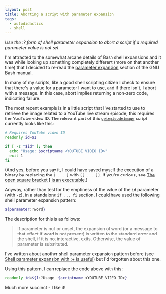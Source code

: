 ```yaml
---
layout: post
title: Aborting a script with parameter expansion
tags:
  - autodidactics
  - shell
---
```


_Use the :? form of shell parameter expansion to abort a script if a required parameter value is not set._

I'm attracted to the somewhat arcane details of [Bash shell expansions][shell-expansions] and it was while looking up something completely different (more on that another time) that I decided to re-read the [parameter expansion][parameter-expansion] section of the GNU Bash manual.

In many of my scripts, like a good shell scripting citizen I check to ensure that there's a value for a parameter I want to use, and if there isn't, I abort with a message. In this case, abort implies returning a non-zero code, indicating failure.

The most recent example is in a little script that I've started to use to retrieve the image related to a YouTube live stream episode; this requires the YouTube video ID. The relevant part of this [`getepisodeimage`][getepisodeimage] script currently looks like this:

```bash
# Requires YouTube video ID
readonly id=$1

if [ -z "$id" ]; then
  echo "Usage: $scriptname <YOUTUBE VIDEO ID>"
  exit 1
fi
```

(And yes, before you say it, I could have saved myself the execution of a binary by replacing the `[ ... ]` with `[[ ... ]]`. If you're curious, see [The open square bracket \[ is an executable][open-square-bracket-post].)

Anyway, rather than test for the emptiness of the value of the `id` parameter (with `-z`), in a standalone `if ... fi` section, I could have used the following shell parameter expansion pattern:

```bash
${parameter:?word}
```

The description for this is as follows:

> If parameter is null or unset, the expansion of word (or a message to that effect if word is not present) is written to the standard error and the shell, if it is not interactive, exits. Otherwise, the value of parameter is substituted.

I've written about another shell parameter expansion pattern before (see [Shell parameter expansion with :+ is useful][shell-parameter-post]) but I'd forgotten about this one.

Using this pattern, I can replace the code above with this:

```bash
readonly id=${1:?Usage: $scriptname <YOUTUBE VIDEO ID>}
```

Much more succinct - I like it!


[shell-expansions]: https://www.gnu.org/software/bash/manual/html_node/Shell-Expansions.html
[parameter-expansion]: https://www.gnu.org/software/bash/manual/html_node/Shell-Parameter-Expansion.html
[getepisodeimage]: https://github.com/qmacro/dotfiles/blob/master/scripts/getepisodeimage
[open-square-bracket-post]: https://qmacro.org/autodidactics/2020/08/21/open-square-bracket/
[shell-parameter-post]: https://qmacro.org/autodidactics/2020/09/27/shell-parameter-expansion-with-+/
